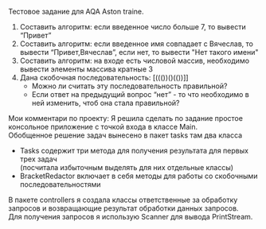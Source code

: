 
 Тестовое задание для AQA Aston traine.
 
1. Составить алгоритм: если введенное число больше 7, то вывести “Привет”
2. Составить алгоритм: если введенное имя совпадает с Вячеслав,
   то вывести “Привет,Вячеслав”, если нет, то вывести "Нет такого имени"
3. Составить алгоритм: на входе есть числовой массив,
   необходимо вывести элементы массива кратные 3
4. Дана скобочная последовательность: [((())()(())]]
    - Можно ли считать эту последовательность правильной?
    - Если ответ на предыдущий вопрос “нет” - то что необходимо в ней изменить, чтоб она стала правильной?

 Мои комментари по проекту:
Я решила сделать по задание простое консольное приложение с точкой входа в классе Main.<br>
Обобщенное решение задач вынесено в пакет tasks там два класса
- Tasks содержит три метода для получения результата для первых трех задач<br>
  (посчитала избыточным выделять для них отдельные классы)
- BracketRedactor включает в себя методы для работы со скобочными последовательностями

В пакете controllers я создала классы ответственные за обработку запросов и возвращающие
результат обработки данных запросов. <br>
Для получения запросов я использую Scanner для вывода PrintStream.
